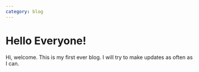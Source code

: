 ```yaml
---
category: blog
---
```


# Hello Everyone!
Hi, welcome. This is my first ever blog. I will try to make updates as often as I can.
